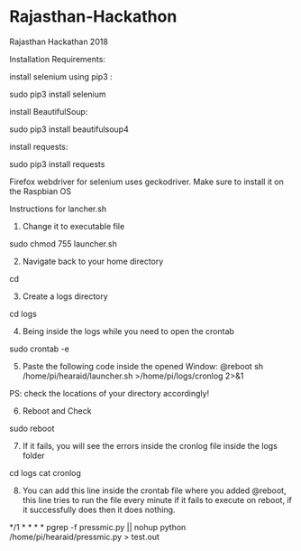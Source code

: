 # Rajasthan-Hackathon

Rajasthan Hackathan 2018

Installation Requirements:

install selenium using pip3 :

sudo pip3 install selenium

install BeautifulSoup:

sudo pip3 install beautifulsoup4

install requests:

sudo pip3 install requests

Firefox webdriver for selenium uses geckodriver. Make sure to install it on the Raspbian OS

</hr>

Instructions for lancher.sh
1. Change it to executable file

sudo chmod 755 launcher.sh

2. Navigate back to your home directory

cd 

3. Create a logs directory

cd logs

4. Being inside the logs while you need to open the crontab

sudo crontab -e

5. Paste the following code inside the opened Window: 
@reboot sh /home/pi/hearaid/launcher.sh >/home/pi/logs/cronlog 2>&1

PS: check the locations of your directory accordingly!

6. Reboot and Check

sudo reboot

7. If it fails, you will see the errors inside the cronlog file inside the logs folder

cd logs
cat cronlog


8. You can add this line inside the crontab file where you added @reboot, this line tries to run the file every minute if it fails to execute on reboot, if it successfully does then it does nothing.

*/1 * * * * pgrep -f pressmic.py || nohup python /home/pi/hearaid/pressmic.py > test.out
